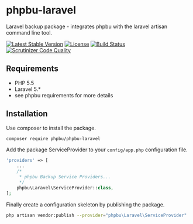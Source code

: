 # phpbu-laravel
Laravel backup package - integrates phpbu with the laravel artisan command line tool.

[![Latest Stable Version](https://poser.pugx.org/phpbu/phpbu-laravel/v/stable.svg)](https://packagist.org/packages/phpbu/phpbu-laravel)
[![License](https://poser.pugx.org/phpbu/phpbu-laravel/license.svg)](https://packagist.org/packages/phpbu/phpbu-laravel)
[![Build Status](https://travis-ci.org/sebastianfeldmann/phpbu-laravel.svg?branch=master)](https://travis-ci.org/sebastianfeldmann/phpbu-laravel)
[![Scrutinizer Code Quality](https://scrutinizer-ci.com/g/sebastianfeldmann/phpbu-laravel/badges/quality-score.png?b=master)](https://scrutinizer-ci.com/g/sebastianfeldmann/phpbu-laravel/?branch=master)

## Requirements
* PHP 5.5
* Laravel 5.*
* see phpbu requirements for more details

## Installation

Use composer to install the package.

```bash
composer require phpbu/phpbu-laravel
```

Add the package ServiceProvider to your `config/app.php` configuration file.

```php
'providers' => [
    ...
    /*
     * phpbu Backup Service Providers...
     */
    phpbu\Laravel\ServiceProvider::class,
];
```

Finally create a configuration skeleton by publishing the package.

```bash
php artisan vendor:publish --provider="phpbu\Laravel\ServiceProvider"
```
